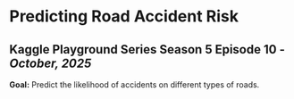 # Predicting Road Accident Risk
## Kaggle Playground Series Season 5 Episode 10 - *October, 2025*

**Goal:** Predict the likelihood of accidents on different types of roads.

